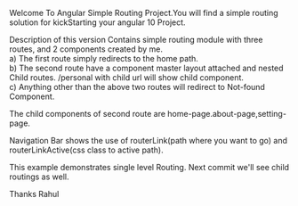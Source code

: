 Welcome To Angular Simple Routing Project.You will find a simple routing solution for kickStarting your angular 10 Project.

Description of this version
Contains simple routing module with three routes, and 2 components created by me.<br/>
  a) The first route simply redirects to the home path.<br/>
  b) The second route have a component master layout attached and nested Child routes. /personal with child url will show child component.<br/>
  c) Anything other than the above two routes will redirect to Not-found Component.<br/>

The child components of second route are home-page.about-page,setting-page.

Navigation Bar shows the use of routerLink(path where you want to go) and routerLinkActive(css class to active path). 

This example demonstrates single level Routing. Next commit we'll see child routings as well.

Thanks
Rahul
